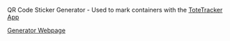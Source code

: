 QR Code Sticker Generator - Used to mark containers with the [ToteTracker App](https://github.com/ThatMattCat/ToteTracker)

[Generator Webpage](https://thatmattcat.github.io/qr-sticker-generator/)
